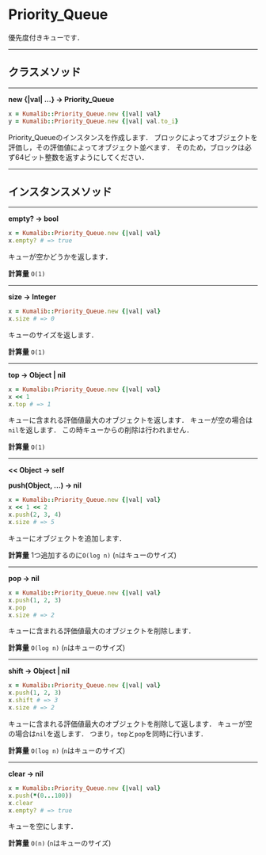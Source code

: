# Priority_Queue

優先度付きキューです．

___
## クラスメソッド
___

**new {|val| ...} -> Priority_Queue**
```ruby
x = Kumalib::Priority_Queue.new {|val| val}
y = Kumalib::Priority_Queue.new {|val| val.to_i}
```
Priority_Queueのインスタンスを作成します．
ブロックによってオブジェクトを評価し，その評価値によってオブジェクト並べます．
そのため，ブロックは必ず64ビット整数を返すようにしてください．
___
## インスタンスメソッド
___
**empty? -> bool**
```ruby
x = Kumalib::Priority_Queue.new {|val| val}
x.empty? # => true
```
キューが空かどうかを返します．

**計算量** `O(1)`
___

**size -> Integer**
```ruby
x = Kumalib::Priority_Queue.new {|val| val}
x.size # => 0
```
キューのサイズを返します．

**計算量** `O(1)`
___

**top -> Object | nil**
```ruby
x = Kumalib::Priority_Queue.new {|val| val}
x << 1
x.top # => 1
```

キューに含まれる評価値最大のオブジェクトを返します．
キューが空の場合は`nil`を返します．
この時キューからの削除は行われません．

**計算量** `O(1)`
___

**<< Object -> self**

**push(Object, ...) -> nil**
```ruby
x = Kumalib::Priority_Queue.new {|val| val}
x << 1 << 2
x.push(2, 3, 4)
x.size # => 5
```

キューにオブジェクトを追加します．

**計算量** 1つ追加するのに`O(log n)` (`n`はキューのサイズ)
___

**pop -> nil**
```ruby
x = Kumalib::Priority_Queue.new {|val| val}
x.push(1, 2, 3)
x.pop
x.size # => 2
```

キューに含まれる評価値最大のオブジェクトを削除します．

**計算量** `O(log n)` (`n`はキューのサイズ)
___

**shift -> Object | nil**
```ruby
x = Kumalib::Priority_Queue.new {|val| val}
x.push(1, 2, 3)
x.shift # => 3
x.size # => 2
```

キューに含まれる評価値最大のオブジェクトを削除して返します．
キューが空の場合は`nil`を返します．
つまり，`top`と`pop`を同時に行います．

**計算量** `O(log n)` (`n`はキューのサイズ)
___

**clear -> nil**
```ruby
x = Kumalib::Priority_Queue.new {|val| val}
x.push(*(0...100))
x.clear
x.empty? # => true
```

キューを空にします．

**計算量** `O(n)` (`n`はキューのサイズ)